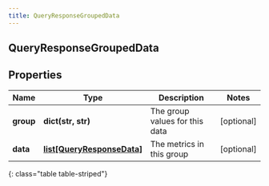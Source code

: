 ```yaml
---
title: QueryResponseGroupedData
---
```

## QueryResponseGroupedData

## Properties

|Name | Type | Description | Notes|
|------------ | ------------- | ------------- | -------------|
| **group** | **dict(str, str)** | The group values for this data | [optional] |
| **data** | [**list[QueryResponseData]**](QueryResponseData.html) | The metrics in this group | [optional] |
{: class="table table-striped"}


